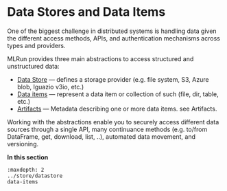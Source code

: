 # Data Stores and Data Items

One of the biggest challenge in distributed systems is handling data given the different access methods, APIs, and 
authentication mechanisms across types and providers.

MLRun provides three main abstractions to access structured and unstructured data:

- [Data Store](../store/datastore) &mdash; defines a storage provider (e.g. file system, S3, Azure blob, Iguazio v3io, etc.)
- [Data items](../concepts/data-items) &mdash; represent a data item or collection of such (file, dir, table, etc.)
- [Artifacts](../store/artifacts) &mdash; Metadata describing one or more data items. see Artifacts.

Working with the abstractions enable you to securely access different data sources through a single API, many continuance methods (e.g. to/from DataFrame, get, download, list, ..), automated data movement, and versioning.

**In this section**
```{toctree}
:maxdepth: 2
../store/datastore
data-items
```